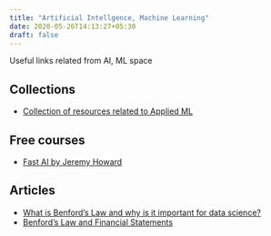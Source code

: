```yaml
---
title: "Artificial Intellgence, Machine Learning"
date: 2020-05-26T14:13:27+05:30
draft: false
---
```


Useful links related from AI, ML space

## Collections

- [Collection of resources related to Applied ML](https://github.com/eugeneyan/applied-ml)

## Free courses

- [Fast AI by Jeremy Howard](https://www.fast.ai/)

## Articles

- [What is Benford’s Law and why is it important for data science?](https://towardsdatascience.com/what-is-benfords-law-and-why-is-it-important-for-data-science-312cb8b61048)
- [Benford’s Law and Financial Statements](https://blog.auditanalytics.com/benfords-law-and-financial-statements/)
